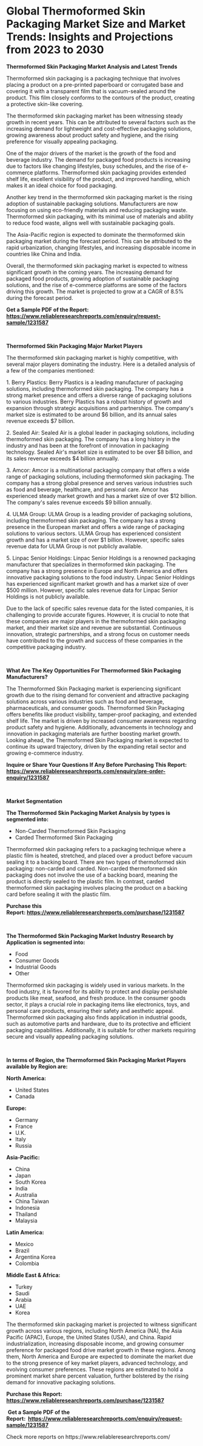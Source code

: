 <p><h1>Global Thermoformed Skin Packaging Market Size and Market Trends: Insights and Projections from 2023 to 2030</h1></p><p><strong>Thermoformed Skin Packaging Market Analysis and Latest Trends</strong></p>
<p><p>Thermoformed skin packaging is a packaging technique that involves placing a product on a pre-printed paperboard or corrugated base and covering it with a transparent film that is vacuum-sealed around the product. This film closely conforms to the contours of the product, creating a protective skin-like covering.</p><p>The thermoformed skin packaging market has been witnessing steady growth in recent years. This can be attributed to several factors such as the increasing demand for lightweight and cost-effective packaging solutions, growing awareness about product safety and hygiene, and the rising preference for visually appealing packaging.</p><p>One of the major drivers of the market is the growth of the food and beverage industry. The demand for packaged food products is increasing due to factors like changing lifestyles, busy schedules, and the rise of e-commerce platforms. Thermoformed skin packaging provides extended shelf life, excellent visibility of the product, and improved handling, which makes it an ideal choice for food packaging.</p><p>Another key trend in the thermoformed skin packaging market is the rising adoption of sustainable packaging solutions. Manufacturers are now focusing on using eco-friendly materials and reducing packaging waste. Thermoformed skin packaging, with its minimal use of materials and ability to reduce food waste, aligns well with sustainable packaging goals.</p><p>The Asia-Pacific region is expected to dominate the thermoformed skin packaging market during the forecast period. This can be attributed to the rapid urbanization, changing lifestyles, and increasing disposable income in countries like China and India.</p><p>Overall, the thermoformed skin packaging market is expected to witness significant growth in the coming years. The increasing demand for packaged food products, growing adoption of sustainable packaging solutions, and the rise of e-commerce platforms are some of the factors driving this growth. The market is projected to grow at a CAGR of 8.5% during the forecast period.</p></p>
<p><strong>Get a Sample PDF of the Report:&nbsp; <a href="https://www.reliableresearchreports.com/enquiry/request-sample/1231587">https://www.reliableresearchreports.com/enquiry/request-sample/1231587</a></strong></p>
<p>&nbsp;</p>
<p><strong>Thermoformed Skin Packaging Major Market Players</strong></p>
<p><p>The thermoformed skin packaging market is highly competitive, with several major players dominating the industry. Here is a detailed analysis of a few of the companies mentioned:</p><p>1. Berry Plastics: Berry Plastics is a leading manufacturer of packaging solutions, including thermoformed skin packaging. The company has a strong market presence and offers a diverse range of packaging solutions to various industries. Berry Plastics has a robust history of growth and expansion through strategic acquisitions and partnerships. The company's market size is estimated to be around $6 billion, and its annual sales revenue exceeds $7 billion.</p><p>2. Sealed Air: Sealed Air is a global leader in packaging solutions, including thermoformed skin packaging. The company has a long history in the industry and has been at the forefront of innovation in packaging technology. Sealed Air's market size is estimated to be over $8 billion, and its sales revenue exceeds $4 billion annually.</p><p>3. Amcor: Amcor is a multinational packaging company that offers a wide range of packaging solutions, including thermoformed skin packaging. The company has a strong global presence and serves various industries such as food and beverage, healthcare, and personal care. Amcor has experienced steady market growth and has a market size of over $12 billion. The company's sales revenue exceeds $9 billion annually.</p><p>4. ULMA Group: ULMA Group is a leading provider of packaging solutions, including thermoformed skin packaging. The company has a strong presence in the European market and offers a wide range of packaging solutions to various sectors. ULMA Group has experienced consistent growth and has a market size of over $1 billion. However, specific sales revenue data for ULMA Group is not publicly available.</p><p>5. Linpac Senior Holdings: Linpac Senior Holdings is a renowned packaging manufacturer that specializes in thermoformed skin packaging. The company has a strong presence in Europe and North America and offers innovative packaging solutions to the food industry. Linpac Senior Holdings has experienced significant market growth and has a market size of over $500 million. However, specific sales revenue data for Linpac Senior Holdings is not publicly available.</p><p>Due to the lack of specific sales revenue data for the listed companies, it is challenging to provide accurate figures. However, it is crucial to note that these companies are major players in the thermoformed skin packaging market, and their market size and revenue are substantial. Continuous innovation, strategic partnerships, and a strong focus on customer needs have contributed to the growth and success of these companies in the competitive packaging industry.</p></p>
<p>&nbsp;</p>
<p><strong>What Are The Key Opportunities For Thermoformed Skin Packaging Manufacturers?</strong></p>
<p><p>The Thermoformed Skin Packaging market is experiencing significant growth due to the rising demand for convenient and attractive packaging solutions across various industries such as food and beverage, pharmaceuticals, and consumer goods. Thermoformed Skin Packaging offers benefits like product visibility, tamper-proof packaging, and extended shelf life. The market is driven by increased consumer awareness regarding product safety and hygiene. Additionally, advancements in technology and innovation in packaging materials are further boosting market growth. Looking ahead, the Thermoformed Skin Packaging market is expected to continue its upward trajectory, driven by the expanding retail sector and growing e-commerce industry.</p></p>
<p><strong>Inquire or Share Your Questions If Any Before Purchasing This Report: <a href="https://www.reliableresearchreports.com/enquiry/pre-order-enquiry/1231587">https://www.reliableresearchreports.com/enquiry/pre-order-enquiry/1231587</a></strong></p>
<p>&nbsp;</p>
<p><strong>Market Segmentation</strong></p>
<p><strong>The Thermoformed Skin Packaging Market Analysis by types is segmented into:</strong></p>
<p><ul><li>Non-Carded Thermoformed Skin Packaging</li><li>Carded Thermoformed Skin Packaging</li></ul></p>
<p><p>Thermoformed skin packaging refers to a packaging technique where a plastic film is heated, stretched, and placed over a product before vacuum sealing it to a backing board. There are two types of thermoformed skin packaging: non-carded and carded. Non-carded thermoformed skin packaging does not involve the use of a backing board, meaning the product is directly sealed to the plastic film. In contrast, carded thermoformed skin packaging involves placing the product on a backing card before sealing it with the plastic film.</p></p>
<p><strong>Purchase this Report:&nbsp;<a href="https://www.reliableresearchreports.com/purchase/1231587">https://www.reliableresearchreports.com/purchase/1231587</a></strong></p>
<p>&nbsp;</p>
<p><strong>The Thermoformed Skin Packaging Market Industry Research by Application is segmented into:</strong></p>
<p><ul><li>Food</li><li>Consumer Goods</li><li>Industrial Goods</li><li>Other</li></ul></p>
<p><p>Thermoformed skin packaging is widely used in various markets. In the food industry, it is favored for its ability to protect and display perishable products like meat, seafood, and fresh produce. In the consumer goods sector, it plays a crucial role in packaging items like electronics, toys, and personal care products, ensuring their safety and aesthetic appeal. Thermoformed skin packaging also finds application in industrial goods, such as automotive parts and hardware, due to its protective and efficient packaging capabilities. Additionally, it is suitable for other markets requiring secure and visually appealing packaging solutions.</p></p>
<p>&nbsp;</p>
<p><strong>In terms of Region, the Thermoformed Skin Packaging Market Players available by Region are:</strong></p>
<p>
    <p> <strong> North America: </strong>
        <ul>
            <li>United States</li>
            <li>Canada</li>
        </ul>
        </p> 
    <p> <strong> Europe: </strong>
        <ul>
            <li>Germany</li>
            <li>France</li>
            <li>U.K.</li>
            <li>Italy</li>
            <li>Russia</li>
        </ul>
        </p> 
    <p> <strong> Asia-Pacific: </strong>
        <ul>
            <li>China</li>
            <li>Japan</li>
            <li>South Korea</li>
            <li>India</li>
            <li>Australia</li>
            <li>China Taiwan</li>
            <li>Indonesia</li>
            <li>Thailand</li>
            <li>Malaysia</li>
        </ul>
        </p> 
    <p> <strong> Latin America: </strong>
        <ul>
            <li>Mexico</li>
            <li>Brazil</li>
            <li>Argentina Korea</li>
            <li>Colombia</li>
        </ul>
        </p> 
    <p> <strong> Middle East & Africa: </strong>
        <ul>
            <li>Turkey</li>
            <li>Saudi</li>
            <li>Arabia</li>
            <li>UAE</li>
            <li>Korea</li>
        </ul>
    </p>
    </p>
<p><p>The thermoformed skin packaging market is projected to witness significant growth across various regions, including North America (NA), the Asia Pacific (APAC), Europe, the United States (USA), and China. Rapid industrialization, increasing disposable income, and growing consumer preference for packaged food drive market growth in these regions. Among them, North America and Europe are expected to dominate the market due to the strong presence of key market players, advanced technology, and evolving consumer preferences. These regions are estimated to hold a prominent market share percent valuation, further bolstered by the rising demand for innovative packaging solutions.</p></p>
<p><strong>Purchase this Report: <a href="https://www.reliableresearchreports.com/purchase/1231587">https://www.reliableresearchreports.com/purchase/1231587</a></strong></p>
<p>&nbsp;<strong>Get a Sample PDF of the Report:&nbsp;&nbsp;<a href="https://www.reliableresearchreports.com/enquiry/request-sample/1231587">https://www.reliableresearchreports.com/enquiry/request-sample/1231587</a></strong></p>
<p><strong></strong></p>
<p>Check more reports on https://www.reliableresearchreports.com/</p>